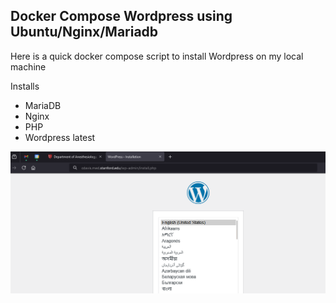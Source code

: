 ## Docker Compose Wordpress using Ubuntu/Nginx/Mariadb

Here is a quick docker compose script to install Wordpress on my local machine

Installs
- MariaDB
- Nginx
- PHP
- Wordpress latest

![Screenshot of install page on my personal desktop.](wordpress-install.png)